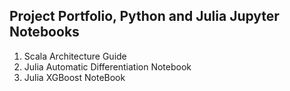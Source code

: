 ## Project Portfolio, Python and Julia Jupyter Notebooks
1) Scala Architecture Guide 
2) Julia Automatic Differentiation Notebook
3) Julia XGBoost NoteBook
